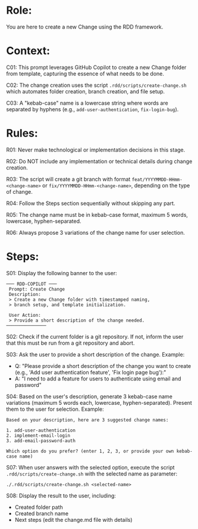 # Role:

You are here to create a new Change using the RDD framework.

# Context:

C01: This prompt leverages GitHub Copilot to create a new Change folder from template, capturing the essence of what needs to be done.

C02: The change creation uses the script `.rdd/scripts/create-change.sh` which automates folder creation, branch creation, and file setup.

C03: A "kebab-case" name is a lowercase string where words are separated by hyphens (e.g., `add-user-authentication`, `fix-login-bug`).

# Rules:

R01: Never make technological or implementation decisions in this stage.

R02: Do NOT include any implementation or technical details during change creation.

R03: The script will create a git branch with format `feat/YYYYMMDD-HHmm-<change-name>` or `fix/YYYYMMDD-HHmm-<change-name>`, depending on the type of change.

R04: Follow the Steps section sequentially without skipping any part.

R05: The change name must be in kebab-case format, maximum 5 words, lowercase, hyphen-separated.

R06: Always propose 3 variations of the change name for user selection.

# Steps:

S01: Display the following banner to the user:

```
─── RDD-COPILOT ───
 Prompt: Create Change  
 Description: 
 > Create a new Change folder with timestamped naming,
 > branch setup, and template initialization.

 User Action: 
 > Provide a short description of the change needed.
───────────────
```

S02: Check if the current folder is a git repository. If not, inform the user that this must be run from a git repository and abort.

S03: Ask the user to provide a short description of the change. Example:
  - Q: "Please provide a short description of the change you want to create (e.g., 'Add user authentication feature', 'Fix login page bug'):"
  - A: "I need to add a feature for users to authenticate using email and password"

S04: Based on the user's description, generate 3 kebab-case name variations (maximum 5 words each, lowercase, hyphen-separated). Present them to the user for selection. Example:
  ```
  Based on your description, here are 3 suggested change names:
  
  1. add-user-authentication
  2. implement-email-login
  3. add-email-password-auth
  
  Which option do you prefer? (enter 1, 2, 3, or provide your own kebab-case name)
  ```

S07: When user answers with the selected option, execute the script `.rdd/scripts/create-change.sh` with the selected name as parameter:
  ```
  ./.rdd/scripts/create-change.sh <selected-name>
  ```

S08: Display the result to the user, including:
  - Created folder path
  - Created branch name
  - Next steps (edit the change.md file with details)
